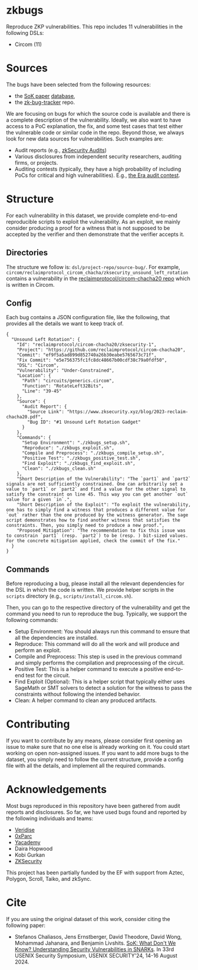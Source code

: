 # zkbugs

Reproduce ZKP vulnerabilities.
This repo includes 11 vulnerabilities in the following DSLs:

* Circom (11)

# Sources

The bugs have been selected from the following resources:

- the [SoK paper](https://arxiv.org/pdf/2402.15293) [database](https://docs.google.com/spreadsheets/d/1E97ulMufitGSKo_Dy09KYGv-aBcLPXtlN5QUpwyv66A/edit?gid=0#gid=0),
- the [zk-bug-tracker](https://github.com/0xPARC/zk-bug-tracker) repo.

We are focusing on bugs for which the source code is available and there is a complete description of the vulnerability. Ideally, we also want to have access to a PoC explanation, the fix, and some test cases that test either the vulnerable code or similar code in the repo. Beyond those, we always look for new data sources for vulnerabilities. Such examples are:

- Audit reports (e.g., [zkSecurity Audits](https://www.zksecurity.xyz/reports/))
- Various disclosures from independent security researchers, auditing firms, or projects.
- Auditing contests (typically, they have a high probability of including PoCs for critical and high vulnerabilities). E.g., [the Era audit contest](https://code4rena.com/reports/2023-10-zksync).

# Structure

For each vulnerability in this dataset, we provide complete end-to-end reproducible scripts to exploit the vulnerability.
As an exploit, we mainly consider producing a proof for a witness that is not supposed to be accepted by the verifier and then demonstrate that the verifier accepts it.

## Directories

The structure we follow is: `dsl/project-repo/source-bug/`. 
For example, `circom/reclaimprotocol_circom_chacha/zksecurity_unsound_left_rotation` contains a vulnerability in the [reclaimprotocol/circom-chacha20 repo](https://github.com/reclaimprotocol/circom-chacha20) which is written in Circom.

## Config

Each bug contains a JSON configuration file, like the following, that provides all the details we want to keep track of.

```
{
  "Unsound Left Rotation": {
    "Id": "reclaimprotocol/circom-chacha20/zksecurity-1",
    "Project": "https://github.com/reclaimprotocol/circom-chacha20",
    "Commit": "ef9f5a5ad899d852740a26b30eabe5765673c71f",
    "Fix Commit": "e5e756375fc1fc8dc48667b00cdf38c79a0fdf50",
    "DSL": "Circom",
    "Vulnerability": "Under-Constrained",
    "Location": {
      "Path": "circuits/generics.circom",
      "Function": "RotateLeft32Bits",
      "Line": "39-45"
    },
    "Source": {
      "Audit Report": {
        "Source Link": "https://www.zksecurity.xyz/blog/2023-reclaim-chacha20.pdf",
        "Bug ID": "#1 Unsound Left Rotation Gadget"
      }
    },
    "Commands": {
      "Setup Environment": "./zkbugs_setup.sh",
      "Reproduce": "./zkbugs_exploit.sh",
      "Compile and Preprocess": "./zkbugs_compile_setup.sh",
      "Positive Test": "./zkbugs_positive_test.sh",
      "Find Exploit": "./zkbugs_find_exploit.sh",
      "Clean": "./zkbugs_clean.sh"
    },
    "Short Description of the Vulnerability": "The `part1` and `part2` signals are not sufficiently constrained. One can arbitrarily set a value to `part1` or `part2` and find a value for the other signal to satisfy the constraint on line 45. This way you can get another `out` value for a given `in`.",
    "Short Description of the Exploit": "To exploit the vulnerability, one has to simply find a witness that produces a different value for `out` rather than the one produced by the witness generator. The sage script demonstrates how to find another witness that satisfies the constraints. Then, you simply need to produce a new proof.",
    "Proposed Mitigation": "The recommendation to fix this issue was to constrain `part1` (resp. `part2`) to be (resp. ) bit-sized values. For the concrete mitigation applied, check the commit of the fix."
  }
}
```

## Commands

Before reproducing a bug, please install all the relevant dependencies for the DSL in which the code is written. We provide helper scripts in the `scripts` directory (e.g., `scripts/install_circom.sh`).

Then, you can go to the respective directory of the vulnerability and get the command you need to run to reproduce the bug. Typically, we support the following commands:

* Setup Environment: You should always run this command to ensure that all the dependencies are installed.
* Reproduce: This command will do all the work and will produce and perform an exploit.
* Compile and Preprocess: This step is used in the previous command and simply performs the compilation and preprocessing of the circuit.
* Positive Test: This is a helper command to execute a positive end-to-end test for the circuit.
* Find Exploit (Optional): This is a helper script that typically either uses SageMath or SMT solvers to detect a solution for the witness to pass the constraints without following the intended behavior.
* Clean: A helper command to clean any produced artifacts.

# Contributing

If you want to contribute by any means, please consider first opening an issue to make sure that no one else is already working on it. 
You could start working on open non-assigned issues.
If you want to add more bugs to the dataset, you simply need to follow the current structure, provide a config file with all the details, and implement all the required commands.

# Acknowledgements

Most bugs reproduced in this repository have been gathered from audit reports and disclosures. So far, we have used bugs found and reported by the following individuals and teams:

* [Veridise](https://veridise.com/audits/)
* [0xParc](https://github.com/0xPARC/zk-bug-tracker)
* [Yacademy](https://github.com/RajeshRk18/ZK-Audit-Report)
* Daira Hopwood
* Kobi Gurkan
* [ZKSecurity](https://www.zksecurity.xyz/reports/)

This project has been partially funded by the EF with support from Aztec, Polygon, Scroll, Taiko, and zkSync.

# Cite

If you are using the original dataset of this work, consider citing the following paper:

* Stefanos Chaliasos, Jens Ernstberger, David Theodore, David Wong, Mohammad Jahanara, and Benjamin Livshits. [SoK: What Don't We Know? Understanding Security Vulnerabilities in SNARKs](https://arxiv.org/pdf/2402.15293). In 33rd USENIX Security Symposium, USENIX SECURITY'24, 14-16 August 2024.
